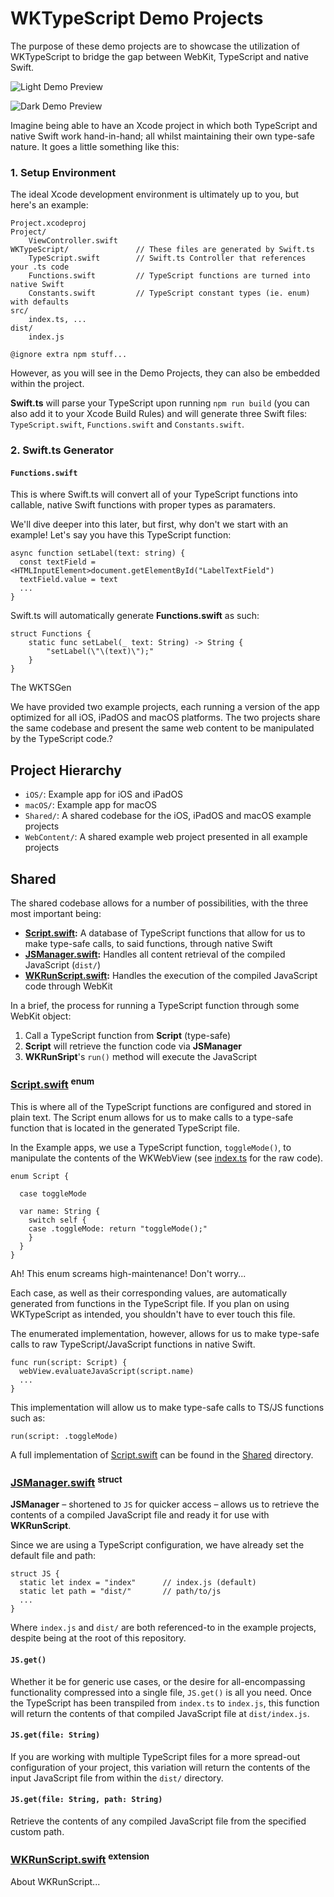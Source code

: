 # WKTypeScript Demo Projects

The purpose of these demo projects are to showcase the utilization of WKTypeScript to bridge the gap between WebKit, TypeScript and native Swift.

![Light Demo Preview](../assets/swift/WKTSDemo-Light.jpg)

![Dark Demo Preview](../assets/swift/WKTSDemo-Dark.jpg)

Imagine being able to have an Xcode project in which both TypeScript and native Swift work hand-in-hand; all whilst maintaining their own type-safe nature. It goes a little something like this:

### 1. Setup Environment

The ideal Xcode development environment is ultimately up to you, but here's an example:

```
Project.xcodeproj
Project/
	ViewController.swift
WKTypeScript/               // These files are generated by Swift.ts
	TypeScript.swift        // Swift.ts Controller that references your .ts code
	Functions.swift         // TypeScript functions are turned into native Swift
	Constants.swift         // TypeScript constant types (ie. enum) with defaults
src/
	index.ts, ...
dist/
	index.js

@ignore extra npm stuff...
```

However, as you will see in the Demo Projects, they can also be embedded within the project.

**Swift.ts** will parse your TypeScript upon running `npm run build` (you can also add it to your Xcode Build Rules) and will generate three Swift files: `TypeScript.swift`, `Functions.swift` and `Constants.swift`.

### 2. Swift.ts Generator

#### `Functions.swift`

This is where Swift.ts will convert all of your TypeScript functions into callable, native Swift functions with proper types as paramaters.

We'll dive deeper into this later, but first, why don't we start with an example! Let's say you have this TypeScript function:

```
async function setLabel(text: string) {
  const textField = <HTMLInputElement>document.getElementById("LabelTextField")
  textField.value = text
  ...
}
```

Swift.ts will automatically generate **Functions.swift** as such:

```
struct Functions {
    static func setLabel(_ text: String) -> String {
        "setLabel(\"\(text)\");"
    }
}
```


The WKTSGen 


We have provided two example projects, each running a version of the app optimized for all iOS, iPadOS and macOS platforms. The two projects share the same codebase and present the same web content to be manipulated by the TypeScript code.?

## Project Hierarchy
- `iOS/`: Example app for iOS and iPadOS
- `macOS/`: Example app for macOS
- `Shared/`: A shared codebase for the iOS, iPadOS and macOS example projects
- `WebContent/`: A shared example web project presented in all example projects

## Shared
The shared codebase allows for a number of possibilities, with the three most important being:

- **[Script.swift](Shared/Script.swift):** A database of TypeScript functions that allow for us to make type-safe calls, to said functions, through native Swift
- **[JSManager.swift](Shared/WebKit/JSManager.swift):** Handles all content retrieval of the compiled JavaScript (`dist/`)
- **[WKRunScript.swift](Shared/WebKit/WKRunScript):** Handles the execution of the compiled JavaScript code through WebKit

In a brief, the process for running a TypeScript function through some WebKit object:

1. Call a TypeScript function from **Script** (type-safe)
2. **Script** will retrieve the function code via **JSManager**
3. **WKRunSript**'s `run()` method will execute the JavaScript

### [Script.swift](Shared/Script.swift) <sup>enum</sup>
This is where all of the TypeScript functions are configured and stored in plain text. The Script enum allows for us to make calls to a type-safe function that is located in the generated TypeScript file.

In the Example apps, we use a TypeScript function, `toggleMode()`, to manipulate the contents of the WKWebView (see [index.ts](https://github.com/inter-ops/WKTypeScript/blob/main/src/index.ts) for the raw code).

```
enum Script {
    
  case toggleMode
  
  var name: String {
    switch self {
    case .toggleMode: return "toggleMode();"
    }
  }
}
```

Ah! This enum screams high-maintenance! Don't worry...

Each case, as well as their corresponding values, are automatically generated from functions in the TypeScript file. If you plan on using WKTypeScript as intended, you shouldn't have to ever touch this file.

The enumerated implementation, however, allows for us to make type-safe calls to raw TypeScript/JavaScript functions in native Swift.

```
func run(script: Script) {
  webView.evaluateJavaScript(script.name)
  ...
}
```
This implementation will allow us to make type-safe calls to TS/JS functions such as:

```
run(script: .toggleMode)
```

A full implementation of [Script.swift](Shared/Script.swift) can be found in the [Shared](Shared/) directory.

### [JSManager.swift](Shared/WebKit/JSManager.swift) <sup>struct</sup>
**JSManager** – shortened to `JS` for quicker access – allows us to retrieve the contents of a compiled JavaScript file and ready it for use with **WKRunScript**.

Since we are using a TypeScript configuration, we have already set the default file and path:

```
struct JS {
  static let index = "index"      // index.js (default)
  static let path = "dist/"       // path/to/js
  ...
}
```
Where `index.js` and `dist/` are both referenced-to in the example projects, despite being at the root of this repository.

#### `JS.get()`

Whether it be for generic use cases, or the desire for all-encompassing functionality compressed into a single file, `JS.get()` is all you need. Once the TypeScript has been transpiled from `index.ts` to `index.js`, this function will return the contents of that compiled JavaScript file at `dist/index.js`.

#### `JS.get(file: String)`
If you are working with multiple TypeScript files for a more spread-out configuration of your project, this variation will return the contents of the input JavaScript file from within the `dist/` directory.

#### `JS.get(file: String, path: String)`
Retrieve the contents of any compiled JavaScript file from the specified custom path.

### [WKRunScript.swift](Shared/WebKit/WKRunScript.swift) <sup>extension</sup>
About WKRunScript...
